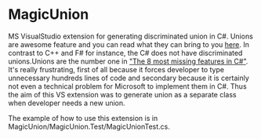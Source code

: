 # MagicUnion
MS VisualStudio extension for generating discriminated union in C#.
Unions are awesome feature and you can read what they can bring to you [here](https://fsharpforfunandprofit.com/posts/discriminated-unions/). 
In contrast to C++ and F# for instance, the C# does not have discriminated unions.Unions are the number one in ["The 8 most missing features in C#"](https://tooslowexception.com/the-8-most-missing-features-in-c/). 
It's really frustrating, first of all because it forces developer to type unnecessary hundreds lines of code and secondary because it is certainly not even a technical problem for Microsoft to implement them in C#. Thus the aim of this VS extension was to generate union as a separate class when developer needs a new union.

The example of how to use this extension is in MagicUnion/MagicUnion.Test/MagicUnionTest.cs.


